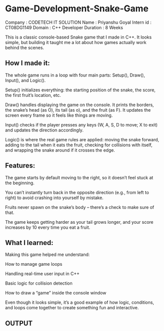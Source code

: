 # Game-Development-Snake-Game
Company : CODETECH IT SOLUTION 
Name : Priyanshu Goyal
Intern id : CT08DG1149 
Domain : C++ Developer
Duration : 8 Weeks

This is a classic console-based Snake game that I made in C++.
It looks simple, but building it taught me a lot about how games actually work behind the scenes.
## How I made it:
The whole game runs in a loop with four main parts: Setup(), Draw(), Input(), and Logic().

Setup() initializes everything: the starting position of the snake, the score, the first fruit’s location, etc.

Draw() handles displaying the game on the console. It prints the borders, the snake’s head (as O), its tail (as o), and the fruit (as F). It updates the screen every frame so it feels like things are moving.

Input() checks if the player presses any keys (W, A, S, D to move; X to exit) and updates the direction accordingly.

Logic() is where the real game rules are applied: moving the snake forward, adding to the tail when it eats the fruit, checking for collisions with itself, and wrapping the snake around if it crosses the edge.

## Features:
The game starts by default moving to the right, so it doesn’t feel stuck at the beginning.

You can’t instantly turn back in the opposite direction (e.g., from left to right) to avoid crashing into yourself by mistake.

Fruits never spawn on the snake’s body – there’s a check to make sure of that.

The game keeps getting harder as your tail grows longer, and your score increases by 10 every time you eat a fruit.

## What I learned:
Making this game helped me understand:

How to manage game loops

Handling real-time user input in C++

Basic logic for collision detection

How to draw a “game” inside the console window

Even though it looks simple, it’s a good example of how logic, conditions, and loops come together to create something fun and interactive.

## OUTPUT

